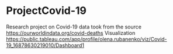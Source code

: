 # ProjectCovid-19
 Research project on Covid-19 data took from the source https://ourworldindata.org/covid-deaths
Visualization https://public.tableau.com/app/profile/olena.rubanenko/viz/Covid-19_16878630219010/Dashboard1

